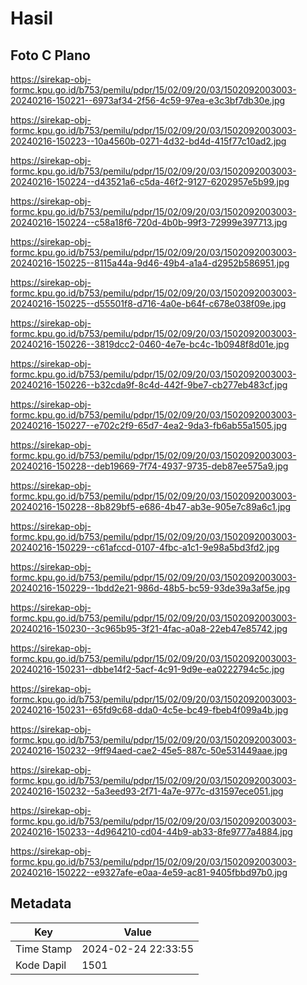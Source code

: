 # Hasil

## Foto C Plano

https://sirekap-obj-formc.kpu.go.id/b753/pemilu/pdpr/15/02/09/20/03/1502092003003-20240216-150221--6973af34-2f56-4c59-97ea-e3c3bf7db30e.jpg

https://sirekap-obj-formc.kpu.go.id/b753/pemilu/pdpr/15/02/09/20/03/1502092003003-20240216-150223--10a4560b-0271-4d32-bd4d-415f77c10ad2.jpg

https://sirekap-obj-formc.kpu.go.id/b753/pemilu/pdpr/15/02/09/20/03/1502092003003-20240216-150224--d43521a6-c5da-46f2-9127-6202957e5b99.jpg

https://sirekap-obj-formc.kpu.go.id/b753/pemilu/pdpr/15/02/09/20/03/1502092003003-20240216-150224--c58a18f6-720d-4b0b-99f3-72999e397713.jpg

https://sirekap-obj-formc.kpu.go.id/b753/pemilu/pdpr/15/02/09/20/03/1502092003003-20240216-150225--8115a44a-9d46-49b4-a1a4-d2952b586951.jpg

https://sirekap-obj-formc.kpu.go.id/b753/pemilu/pdpr/15/02/09/20/03/1502092003003-20240216-150225--d55501f8-d716-4a0e-b64f-c678e038f09e.jpg

https://sirekap-obj-formc.kpu.go.id/b753/pemilu/pdpr/15/02/09/20/03/1502092003003-20240216-150226--3819dcc2-0460-4e7e-bc4c-1b0948f8d01e.jpg

https://sirekap-obj-formc.kpu.go.id/b753/pemilu/pdpr/15/02/09/20/03/1502092003003-20240216-150226--b32cda9f-8c4d-442f-9be7-cb277eb483cf.jpg

https://sirekap-obj-formc.kpu.go.id/b753/pemilu/pdpr/15/02/09/20/03/1502092003003-20240216-150227--e702c2f9-65d7-4ea2-9da3-fb6ab55a1505.jpg

https://sirekap-obj-formc.kpu.go.id/b753/pemilu/pdpr/15/02/09/20/03/1502092003003-20240216-150228--deb19669-7f74-4937-9735-deb87ee575a9.jpg

https://sirekap-obj-formc.kpu.go.id/b753/pemilu/pdpr/15/02/09/20/03/1502092003003-20240216-150228--8b829bf5-e686-4b47-ab3e-905e7c89a6c1.jpg

https://sirekap-obj-formc.kpu.go.id/b753/pemilu/pdpr/15/02/09/20/03/1502092003003-20240216-150229--c61afccd-0107-4fbc-a1c1-9e98a5bd3fd2.jpg

https://sirekap-obj-formc.kpu.go.id/b753/pemilu/pdpr/15/02/09/20/03/1502092003003-20240216-150229--1bdd2e21-986d-48b5-bc59-93de39a3af5e.jpg

https://sirekap-obj-formc.kpu.go.id/b753/pemilu/pdpr/15/02/09/20/03/1502092003003-20240216-150230--3c965b95-3f21-4fac-a0a8-22eb47e85742.jpg

https://sirekap-obj-formc.kpu.go.id/b753/pemilu/pdpr/15/02/09/20/03/1502092003003-20240216-150231--dbbe14f2-5acf-4c91-9d9e-ea0222794c5c.jpg

https://sirekap-obj-formc.kpu.go.id/b753/pemilu/pdpr/15/02/09/20/03/1502092003003-20240216-150231--65fd9c68-dda0-4c5e-bc49-fbeb4f099a4b.jpg

https://sirekap-obj-formc.kpu.go.id/b753/pemilu/pdpr/15/02/09/20/03/1502092003003-20240216-150232--9ff94aed-cae2-45e5-887c-50e531449aae.jpg

https://sirekap-obj-formc.kpu.go.id/b753/pemilu/pdpr/15/02/09/20/03/1502092003003-20240216-150232--5a3eed93-2f71-4a7e-977c-d31597ece051.jpg

https://sirekap-obj-formc.kpu.go.id/b753/pemilu/pdpr/15/02/09/20/03/1502092003003-20240216-150233--4d964210-cd04-44b9-ab33-8fe9777a4884.jpg

https://sirekap-obj-formc.kpu.go.id/b753/pemilu/pdpr/15/02/09/20/03/1502092003003-20240216-150222--e9327afe-e0aa-4e59-ac81-9405fbbd97b0.jpg


## Metadata

| Key        | Value               |
| ---------- | ------------------- |
| Time Stamp | 2024-02-24 22:33:55 |
| Kode Dapil | 1501                |



